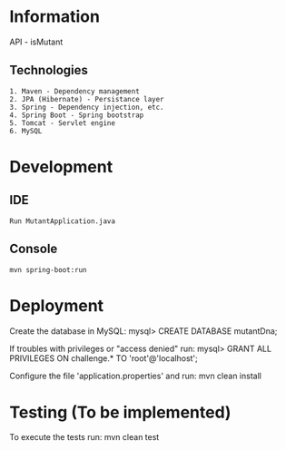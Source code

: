 # Information
API - isMutant

## Technologies
	1. Maven - Dependency management
	2. JPA (Hibernate) - Persistance layer
	3. Spring - Dependency injection, etc.
	4. Spring Boot - Spring bootstrap
	5. Tomcat - Servlet engine
	6. MySQL


# Development

## IDE
	Run MutantApplication.java

## Console
	mvn spring-boot:run


# Deployment
Create the database in MySQL:
	mysql> CREATE DATABASE mutantDna;

If troubles with privileges or "access denied" run:
	mysql> GRANT ALL PRIVILEGES ON challenge.* TO 'root'@'localhost';

Configure the file 'application.properties' and run:
	mvn clean install

# Testing (To be implemented)

To execute the tests run:
	mvn clean test